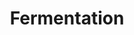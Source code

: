 ---
title: Fermentation
layout: definition
brief: ???
see_also: 
  - title: Bottling honey
    file: bottling_honey 
---